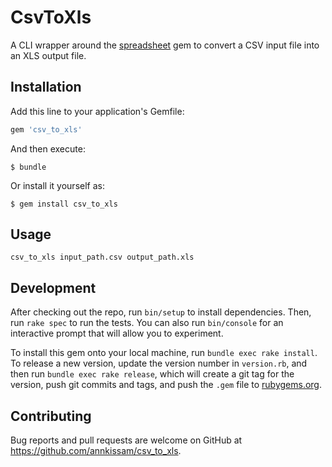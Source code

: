 # CsvToXls

A CLI wrapper around the [spreadsheet](https://github.com/zdavatz/spreadsheet) gem to convert a CSV input file into an XLS output file.

## Installation

Add this line to your application's Gemfile:

```ruby
gem 'csv_to_xls'
```

And then execute:

    $ bundle

Or install it yourself as:

    $ gem install csv_to_xls

## Usage

`
csv_to_xls input_path.csv output_path.xls
`

## Development

After checking out the repo, run `bin/setup` to install dependencies. Then, run `rake spec` to run the tests. You can also run `bin/console` for an interactive prompt that will allow you to experiment.

To install this gem onto your local machine, run `bundle exec rake install`. To release a new version, update the version number in `version.rb`, and then run `bundle exec rake release`, which will create a git tag for the version, push git commits and tags, and push the `.gem` file to [rubygems.org](https://rubygems.org).

## Contributing

Bug reports and pull requests are welcome on GitHub at https://github.com/annkissam/csv_to_xls.
